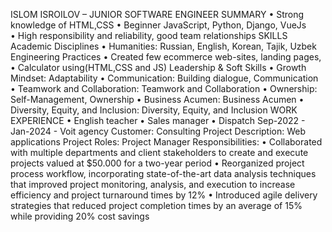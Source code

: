 ISLOM ISROILOV – JUNIOR SOFTWARE ENGINEER
SUMMARY
•	Strong knowledge of HTML,CSS
•	Beginner JavaScript, Python, Django, VueJs  
•	High responsibility and reliability, good team relationships
SKILLS
Academic Disciplines
•	Humanities: Russian, English, Korean, Tajik, Uzbek
Engineering Practices
•	Created few ecommerce web-sites, landing pages,
•	Calculator using(HTML,CSS and JS)
Leadership & Soft Skills
•	Growth Mindset: Adaptability
•	Communication: Building dialogue, Communication
•	Teamwork and Collaboration: Teamwork and Collaboration
•	Ownership: Self-Management, Ownership
•	Business Acumen: Business Acumen
•	Diversity, Equity, and Inclusion: Diversity, Equity, and Inclusion
WORK EXPERIENCE
•	English teacher
•	Sales manager
•	Dispatch
Sep-2022 - Jan-2024 - Voit agency
Customer: Consulting
Project Description: Web applications
Project Roles: Project Manager
Responsibilities: 
•	Collaborated with multiple departments and client stakeholders to create and execute projects valued at $50.000 for a two-year period
•	Reorganized project process workflow, incorporating state-of-the-art data analysis techniques that improved project monitoring, analysis, and execution to increase efficiency and project turnaround times by 12%
•	Introduced agile delivery strategies that reduced project completion times by an average of 15% while providing 20% cost savings
